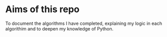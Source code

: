 # Aims of this repo

To document the algorithms I have completed, explaining my logic in each algorithim and to deepen my knowledge of Python.
